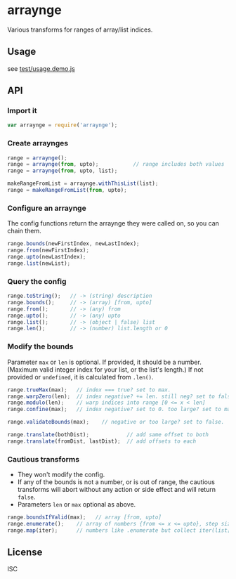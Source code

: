 ﻿
<!--#echo json="package.json" key="name" underline="=" -->
arraynge
========
<!--/#echo -->

<!--#echo json="package.json" key="description" -->
Various transforms for ranges of array/list indices.
<!--/#echo -->


Usage
-----
see [test/usage.demo.js](test/usage.demo.js)


API
---

### Import it
```javascript
var arraynge = require('arraynge');
```

### Create arraynges
```javascript
range = arraynge();
range = arraynge(from, upto);           // range includes both values
range = arraynge(from, upto, list);

makeRangeFromList = arraynge.withThisList(list);
range = makeRangeFromList(from, upto);
```

### Configure an arraynge
The config functions return the arraynge they were called on,
so you can chain them.

```javascript
range.bounds(newFirstIndex, newLastIndex);
range.from(newFirstIndex);
range.upto(newLastIndex);
range.list(newList);
```

### Query the config
```javascript
range.toString();   // -> (string) description
range.bounds();     // -> (array) [from, upto]
range.from();       // -> (any) from
range.upto();       // -> (any) upto
range.list();       // -> (object | false) list
range.len();        // -> (number) list.length or 0
```

### Modify the bounds
Parameter `max` or `len` is optional. If provided, it should be a number.
(Maximum valid integer index for your list, or the list's length.)
If not provided or `undefined`, it is calculated from `.len()`.

```javascript
range.trueMax(max);   // index === true? set to max.
range.warpZero(len);  // index negative? += len. still neg? set to false.
range.modulo(len);    // warp indices into range [0 <= x < len]
range.confine(max);   // index negative? set to 0. too large? set to max.

range.validateBounds(max);    // negative or too large? set to false.

range.translate(bothDist);            // add same offset to both
range.translate(fromDist, lastDist);  // add offsets to each
```

### Cautious transforms
  * They won't modify the config.
  * If any of the bounds is not a number, or is out of range,
    the cautious transforms will abort without any action or
    side effect and will return `false`.
  * Parameters `len` or `max` optional as above.

```javascript
range.boundsIfValid(max);   // array [from, upto]
range.enumerate();    // array of numbers {from <= x <= upto}, step size = 1
range.map(iter);      // numbers like .enumerate but collect iter(list[x], x)
```





<!--#toc stop="scan" -->


License
-------
<!--#echo json="package.json" key=".license" -->
ISC
<!--/#echo -->
